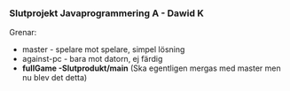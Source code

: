### Slutprojekt Javaprogrammering A - Dawid K
Grenar:
- master - spelare mot spelare, simpel lösning
- against-pc - bara mot datorn, ej färdig
- **fullGame -Slutprodukt/main** (Ska egentligen mergas med master men nu blev det detta)
